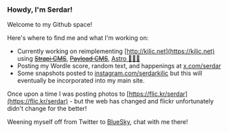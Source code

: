### Howdy, I'm Serdar!

Welcome to my Github space! 

Here's where to find me and what I'm working on:

- Currently working on reimplementing [http://kilic.net](https://kilic.net) using ~~[Strapi CMS](https://strapi.io)~~, ~~[Payload CMS](https://payloadcms.com)~~, [Astro 🚀🧑‍🚀](https://astro.build)
- Posting my Wordle score, random text, and happenings at [x.com/serdar](https://x.com/serdar)
- Some snapshots posted to [instagram.com/serdarkilic](https://instagram.com/serdarkilic) but this will eventually be incorporated into my main site.

Once upon a time I was posting photos to [https://flic.kr/serdar](https://flic.kr/serdar) - but the web has changed and flickr unfortunately didn't change for the better!

Weening myself off from Twitter to <a rel="me" href="https://bsky.app/profile/serdar.org">BlueSky</a>, chat with me there!
